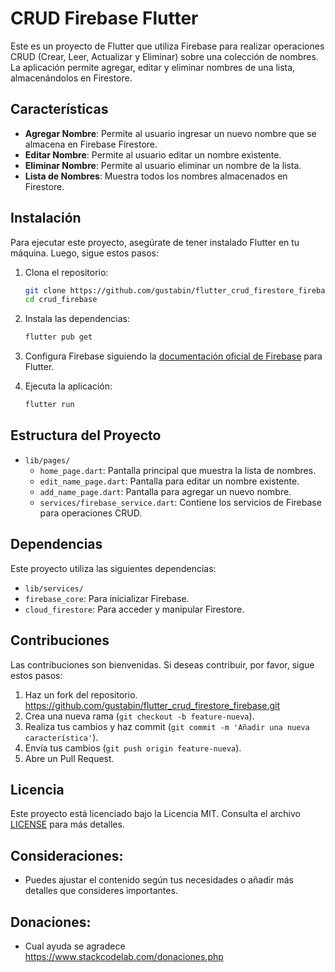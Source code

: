 # CRUD Firebase Flutter

Este es un proyecto de Flutter que utiliza Firebase para realizar operaciones CRUD (Crear, Leer, Actualizar y Eliminar) sobre una colección de nombres. La aplicación permite agregar, editar y eliminar nombres de una lista, almacenándolos en Firestore.

## Características

- **Agregar Nombre**: Permite al usuario ingresar un nuevo nombre que se almacena en Firebase Firestore.
- **Editar Nombre**: Permite al usuario editar un nombre existente.
- **Eliminar Nombre**: Permite al usuario eliminar un nombre de la lista.
- **Lista de Nombres**: Muestra todos los nombres almacenados en Firestore.

## Instalación

Para ejecutar este proyecto, asegúrate de tener instalado Flutter en tu máquina. Luego, sigue estos pasos:

1. Clona el repositorio:
   ```bash
   git clone https://github.com/gustabin/flutter_crud_firestore_firebase.git
   cd crud_firebase
   ```

2. Instala las dependencias:
   ```bash
   flutter pub get
   ```

3. Configura Firebase siguiendo la [documentación oficial de Firebase](https://firebase.flutter.dev/docs/overview) para Flutter.

4. Ejecuta la aplicación:
   ```bash
   flutter run
   ```

## Estructura del Proyecto

- `lib/pages/`
  - `home_page.dart`: Pantalla principal que muestra la lista de nombres.
  - `edit_name_page.dart`: Pantalla para editar un nombre existente.
  - `add_name_page.dart`: Pantalla para agregar un nuevo nombre.
  - `services/firebase_service.dart`: Contiene los servicios de Firebase para operaciones CRUD.

## Dependencias

Este proyecto utiliza las siguientes dependencias:

- `lib/services/`
 - `firebase_core`: Para inicializar Firebase.
 - `cloud_firestore`: Para acceder y manipular Firestore.

## Contribuciones

Las contribuciones son bienvenidas. Si deseas contribuir, por favor, sigue estos pasos:

1. Haz un fork del repositorio. https://github.com/gustabin/flutter_crud_firestore_firebase.git
2. Crea una nueva rama (`git checkout -b feature-nueva`).
3. Realiza tus cambios y haz commit (`git commit -m 'Añadir una nueva característica'`).
4. Envía tus cambios (`git push origin feature-nueva`).
5. Abre un Pull Request.

## Licencia

Este proyecto está licenciado bajo la Licencia MIT. Consulta el archivo [LICENSE](LICENSE) para más detalles.


## Consideraciones:
- Puedes ajustar el contenido según tus necesidades o añadir más detalles que consideres importantes.

## Donaciones:
- Cual ayuda se agradece https://www.stackcodelab.com/donaciones.php
